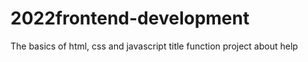 # 2022frontend-development
The basics of html, css and javascript
title
function
project
about
help
